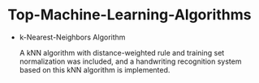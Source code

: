 Top-Machine-Learning-Algorithms
===============================
- k-Nearest-Neighbors Algorithm 
  
  A kNN algorithm with distance-weighted rule and training set normalization was included,
  and a handwriting recognition system based on this kNN algorithm is implemented. 

